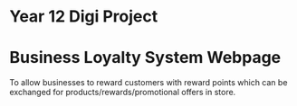 # Year 12 Digi Project
# Business Loyalty System Webpage

To allow businesses to reward customers with reward points which can be exchanged for products/rewards/promotional offers in store.
